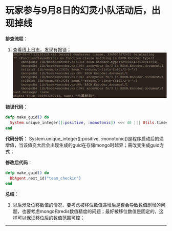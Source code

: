 # 玩家参与9月8日的幻灵小队活动后，出现掉线

**排查流程**：

1. 查看线上日志，发现有报错；
![avatar](/res/TIM截图20190911162818.jpg)

**错误代码**：

```elixir
defp make_guid() do
  System.unique_integer([:positive, :monotonic]) <<< 40 ||| Utils.timestamp()
end
```

**代码分析**：
System.unique_integer([:positive, :monotonic])是程序启动后的递增值，当该值变大后会出现生成的guid在存储mongo时越界；需改变生成guid方式；

**修改后代码**：

```elixir
defp make_guid() do
  DbAgent.next_id("team_checkin")
end
```

**总结**：

1. 以后涉及位移数值的情况，要考虑被移位数值递增后是否会导致数值剧增的问题，也要考虑mongo和redis数值精度的问题；最好被移位数值是固定的，这样可以保证移位后的数值范围可控；

---
